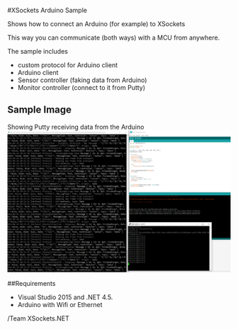 #XSockets Arduino Sample

Shows how to connect an Arduino (for example) to XSockets

This way you can communicate (both ways) with a MCU from anywhere. 

The sample includes

- custom protocol for Arduino client
- Arduino client
- Sensor controller (faking data from Arduino)
- Monitor controller (connect to it from Putty) 

## Sample Image
Showing Putty receiving data from the Arduino
![Arduino XSockets Putty](https://raw.githubusercontent.com/uffebjorklund/ArduinoXSockets/master/sampleImg.PNG)

##Requirements
- Visual Studio 2015 and .NET 4.5.
- Arduino with Wifi or Ethernet

/Team XSockets.NET




